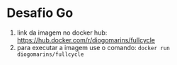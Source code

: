 # Desafio Go

1. link da imagem no docker hub: https://hub.docker.com/r/diogomarins/fullcycle
2. para executar a imagem use o comando: `docker run diogomarins/fullcycle`